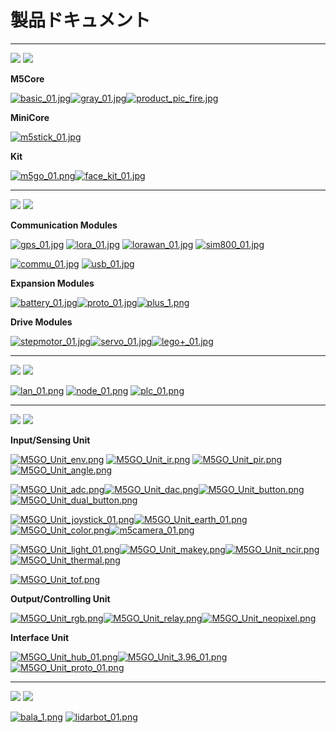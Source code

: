 # 製品ドキュメント

***

<img src='assets/img/product_pics/1.jpg'> <img src='assets/img/product_pics/cores.png'>

**M5Core**

[![basic_01.jpg](https://i.loli.net/2018/12/13/5c121478df534.jpg)](ja/core/basic)[![gray_01.jpg](https://i.loli.net/2018/12/13/5c1214ef29949.jpg)](ja/core/gray)[![product_pic_fire.jpg](https://i.loli.net/2018/12/13/5c121562a65be.jpg)](ja/core/fire)

**MiniCore**

[![m5stick_01.jpg](https://i.loli.net/2018/12/13/5c12158935965.jpg)](ja/core/m5stick)

<!-- [M5Stick]() -->

**Kit**

[![m5go_01.png](https://i.loli.net/2018/12/13/5c12159c9c2aa.png)](ja/core/m5go_iot_starter_kit)[![face_kit_01.jpg](https://i.loli.net/2018/12/13/5c1215b26d803.jpg)](ja/core/face_kit)

<!-- |[M5GO Starter Kit]()|[FACES Kit]()| -->

***

<img src='assets/img/product_pics/2.jpg'> <img src='assets/img/product_pics/module.png'>

**Communication Modules**

[![gps_01.jpg](https://i.loli.net/2018/12/13/5c12160039059.jpg)](ja/module/gps) [![lora_01.jpg](https://i.loli.net/2018/12/13/5c12161755792.jpg)](ja/module/lora) [![lorawan_01.jpg](https://i.loli.net/2018/12/13/5c1216c437a6c.jpg)](ja/module/lorawan) [![sim800_01.jpg](https://i.loli.net/2018/12/13/5c12165b1bc66.jpg)](ja/module/sim800)

[![commu_01.jpg](https://i.loli.net/2018/12/13/5c121675145ca.jpg)](ja/module/commu) [![usb_01.jpg](https://i.loli.net/2018/12/13/5c1216928954a.jpg)](ja/module/usb)

<!-- |[GPS]()|[LORA]()|[SIM800/GPRS/GSM]()|[COMMU]()| -->

**Expansion Modules**

[![battery_01.jpg](https://i.loli.net/2018/12/13/5c121754d1485.jpg)](ja/module/battery)[![proto_01.jpg](https://i.loli.net/2018/12/13/5c12175690f25.jpg)](ja/module/proto)[![plus_1.png](https://i.loli.net/2018/12/13/5c121789cd9f9.png)](ja/module/plus)

<!-- |[BATTERY]()|[PROTO]()| -->

**Drive Modules**

[![stepmotor_01.jpg](https://i.loli.net/2018/12/13/5c1217aa25a91.jpg)](ja/module/stepmotor)[![servo_01.jpg](https://i.loli.net/2018/12/13/5c1217abb1cd9.jpg)](ja/module/servo)[![lego+_01.jpg](https://i.loli.net/2018/12/13/5c1217c0e98b7.jpg)](ja/module/lego_plus)

<!-- |[STEPMOTOR]()|[SERVO]()| -->

***

<img src='assets/img/product_pics/5.jpg'> <img src='assets/img/product_pics/bases.png'>

[![lan_01.png](https://i.loli.net/2018/12/13/5c1223ee16411.png)](ja/bases/lan_base) [![node_01.png](https://i.loli.net/2018/12/13/5c1223fd8d2cb.png)](ja/bases/node_base) [![plc_01.png](https://i.loli.net/2018/12/13/5c122411a87d1.png)](ja/bases/plc_base)

***

<img src='assets/img/product_pics/3.jpg'> <img src='assets/img/product_pics/unit.png'>

**Input/Sensing Unit**

[![M5GO_Unit_env.png](https://i.loli.net/2018/12/13/5c12229aed8e7.png)](ja/unit/env) [![M5GO_Unit_ir.png](https://i.loli.net/2018/12/13/5c1222c75a47c.png)](ja/unit/ir) [![M5GO_Unit_pir.png](https://i.loli.net/2018/12/13/5c1222b138916.png)](ja/unit/pir) [![M5GO_Unit_angle.png](https://i.loli.net/2018/12/13/5c1219eb78c21.png)](ja/unit/angle)

[![M5GO_Unit_adc.png](https://i.loli.net/2018/12/13/5c12192a6110d.png)](ja/unit/adc)[![M5GO_Unit_dac.png](https://i.loli.net/2018/12/13/5c1219d495a9a.png)](ja/unit/dac)[![M5GO_Unit_button.png](https://i.loli.net/2018/12/13/5c121a068c209.png)](ja/unit/button)[![M5GO_Unit_dual_button.png](https://i.loli.net/2018/12/13/5c121a1adfedb.png)](ja/unit/dual_button)

[![M5GO_Unit_joystick_01.png](https://i.loli.net/2018/12/13/5c121a8c96259.png)](ja/unit/joystick)[![M5GO_Unit_earth_01.png](https://i.loli.net/2018/12/13/5c121a6619dd1.png)](ja/unit/earth)[![M5GO_Unit_color.png](https://i.loli.net/2018/12/13/5c121a2debd7c.png)](ja/unit/color)[![m5camera_01.png](https://i.loli.net/2018/12/13/5c1218b4d4a50.png)](ja/unit/m5camera)

[![M5GO_Unit_light_01.png](https://i.loli.net/2018/12/13/5c121db73426d.png)](ja/unit/light)[![M5GO_Unit_makey.png](https://i.loli.net/2018/12/13/5c121dd514166.png)](ja/unit/makey)[![M5GO_Unit_ncir.png](https://i.loli.net/2018/12/13/5c121df24f746.png)](ja/unit/ncir)[![M5GO_Unit_thermal.png](https://i.loli.net/2018/12/13/5c121e38b72c9.png)](ja/unit/thermal)

[![M5GO_Unit_tof.png](https://i.loli.net/2018/12/13/5c121e5cd47e1.png)](ja/unit/tof)
<!-- |[ADC]()|[数字模拟转换Unit]()|[单按键]()|[双按键]()| -->

**Output/Controlling Unit**

[![M5GO_Unit_rgb.png](https://i.loli.net/2018/12/13/5c121f5c98542.png)](ja/unit/rgb)[![M5GO_Unit_relay.png](https://i.loli.net/2018/12/13/5c121f6e9a185.png)](ja/unit/relay)[![M5GO_Unit_neopixel.png](https://i.loli.net/2018/12/13/5c121f8457fcb.png)](ja/unit/neopixel)

**Interface Unit**

[![M5GO_Unit_hub_01.png](https://i.loli.net/2018/12/13/5c121f970bb1f.png)](ja/unit/hub)[![M5GO_Unit_3.96_01.png](https://i.loli.net/2018/12/13/5c121fac3607e.png)](ja/unit/396port)
[![M5GO_Unit_proto_01.png](https://i.loli.net/2018/12/13/5c121e125b2fe.png)](ja/unit/proto)

***

<img src='assets/img/product_pics/4.jpg'> <img src='assets/img/product_pics/application.png'>

[![bala_1.png](https://i.loli.net/2018/12/13/5c1224ba208bc.png)](ja/application/bala) [![lidarbot_01.png](https://i.loli.net/2018/12/13/5c1224dbe9609.png)](ja/application/lidarbot)

<!-- GitHub Buttons -->
<script async defer src="https://buttons.github.io/buttons.js"></script>